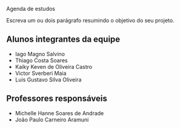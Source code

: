 Agenda de estudos 

Escreva um ou dois parágrafo resumindo o objetivo do seu projeto.

## Alunos integrantes da equipe

* Iago Magno Salvino
* Thiago Costa Soares
* Kaiky Keven de Oliveira Castro
* Victor Sverberi Maia
* Luis Gustavo Silva Oliveira


## Professores responsáveis

* Michelle Hanne Soares de Andrade
* João Paulo Carneiro Aramuni

